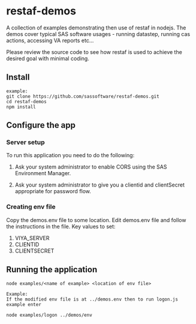 # restaf-demos

A collection of examples demonstrating then use of restaf in nodejs.
The demos cover typical SAS software usages - running datastep, running cas actions,
accessing VA reports etc...

Please review the source code to see how restaf is used to achieve
the desired goal with minimal coding.


## Install
```
example:
git clone https://github.com/sassoftware/restaf-demos.git
cd restaf-demos
npm install
```

## Configure the app
### Server setup
To run this application you need to do the following:

1. Ask your system administrator to enable CORS using the SAS Environment Manager.

2. Ask your system administrator to give you a clientid and clientSecret appropriate
for password flow.

### Creating env file
Copy the demos.env file to some location.
Edit demos.env file and follow the instructions in the file.
Key values to set:

1. VIYA_SERVER
2. CLIENTID
3. CLIENTSECRET



## Running the application
```
node examples/<name of example> <location of env file>

Example:
If the modified env file is at ../demos.env then to run logon.js example enter

node examples/logon ../demos/env
```

